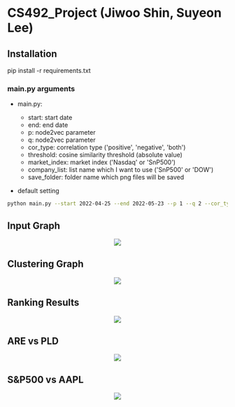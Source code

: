 # CS492_Project (Jiwoo Shin, Suyeon Lee)

## Installation   
pip install -r requirements.txt

### main.py arguments    
* main.py:   
    *   start: start date   
    *   end: end date   
    *   p: node2vec parameter
    *   q: node2vec parameter
    *   cor_type: correlation type ('positive', 'negative', 'both')
    *   threshold: cosine similarity threshold (absolute value)
    *   market_index: market index ('Nasdaq' or 'SnP500')   
    *   company_list: list name which I want to use ('SnP500' or 'DOW')   
    *   save_folder: folder name which png files will be saved   


* default setting   
```bash
python main.py --start 2022-04-25 --end 2022-05-23 --p 1 --q 2 --cor_type both --threshold 0.8 --market_index SnP500 --list_name SnP500 --save_folder results 
```
## Input Graph
<p align="center"><img src="https://user-images.githubusercontent.com/87713422/170006456-d40b65f6-b66a-41d1-914d-ed42c60de2c9.png"></p>

## Clustering Graph
<p align="center"><img src="https://user-images.githubusercontent.com/87713422/170007644-aa709ce3-4071-4ac2-8ffa-b86727d0dbcd.png"></p>

## Ranking Results
<p align="center"><img src="https://user-images.githubusercontent.com/87713422/170007023-0ebaff66-2a8e-4c0b-9ff6-152fe97e4d4f.PNG"></p>

## ARE vs PLD
<p align="center"><img src="https://user-images.githubusercontent.com/87713422/170003851-3c84fdc6-1055-414d-ad72-30dd0a7bfe35.PNG"></p>

## S&P500 vs AAPL
<p align="center"><img src="https://user-images.githubusercontent.com/87713422/170003761-d054656d-7524-4bd4-948f-93976193412f.PNG"></p>
